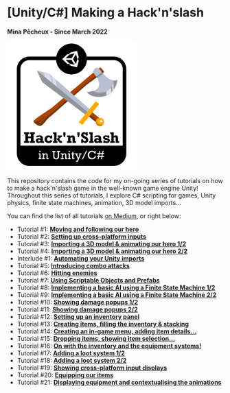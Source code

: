 # [Unity/C#] Making a Hack'n'slash

**Mina Pêcheux - Since March 2022**

![logo](imgs/logo.png)

This repository contains the code for my on-going series of tutorials on how to make a hack'n'slash game in the well-known game engine Unity! Throughout this series of tutorials, I explore C# scripting for games, Unity physics, finite state machines, animation, 3D model imports...

You can find the list of all tutorials [on Medium](https://mina-pecheux.medium.com/making-a-hackn-slash-game-in-unity-c-6ec315e75816), or right below:

<ul class="">
<li>Tutorial #1: <a rel="noopener follow" href="https://mina-pecheux.medium.com/making-a-hackn-slash-1-moving-and-following-our-hero-a9121b725c94"><strong>Moving and following our hero</strong></a></li>

<li>Tutorial #2: <a rel="noopener follow" href="https://mina-pecheux.medium.com/making-a-hackn-slash-2-setting-up-cross-platform-inputs-cd43174c11c9"><strong>Setting up cross-platform inputs</strong></a></li>
  
<li>Tutorial #3: <a rel="noopener follow" href="https://mina-pecheux.medium.com/making-a-hackn-slash-3-importing-a-3d-model-animating-our-hero-1-2-f23b37f36359"><strong>Importing a 3D model & animating our hero 1/2</strong></a></li>
  
<li>Tutorial #4: <a rel="noopener follow" href="https://mina-pecheux.medium.com/making-a-hackn-slash-4-importing-a-3d-model-animating-our-hero-2-2-15377f0a3315"><strong>Importing a 3D model & animating our hero 2/2</strong></a></li>
  
<li>Interlude #1: <a rel="noopener follow" href="https://medium.com/codex/hackn-slash-interlude-1-automating-your-unity-imports-cd2ae594bf5c"><strong>Automating your Unity imports</strong></a></li>
  
<li>Tutorial #5: <a rel="noopener follow" href="https://mina-pecheux.medium.com/making-a-hackn-slash-5-introducing-combo-attacks-45ce61eb9931"><strong>Introducing combo attacks</strong></a></li>
  
<li>Tutorial #6: <a rel="noopener follow" href="https://mina-pecheux.medium.com/making-a-hackn-slash-6-hitting-enemies-733ef33c0b36"><strong>Hitting enemies</strong></a></li>
  
<li>Tutorial #7: <a rel="noopener follow" href="https://mina-pecheux.medium.com/making-a-hackn-slash-7-using-scriptable-objects-and-prefabs-351350514377"><strong>Using Scriptable Objects and Prefabs</strong></a></li>
  
<li>Tutorial #8: <a rel="noopener follow" href="https://mina-pecheux.medium.com/making-a-hackn-slash-8-implementing-a-basic-ai-using-a-finite-state-machine-1-2-be45ac71c73b"><strong>Implementing a basic AI using a Finite State Machine 1/2</strong></a></li>
  
<li>Tutorial #9: <a rel="noopener follow" href="https://mina-pecheux.medium.com/making-a-hackn-slash-9-implementing-a-basic-ai-using-a-finite-state-machine-2-2-a525402dfdb6"><strong>Implementing a basic AI using a Finite State Machine 2/2</strong></a></li>
  
<li>Tutorial #10: <a rel="noopener follow" href="https://mina-pecheux.medium.com/making-a-hackn-slash-10-showing-damage-popups-1-2-80f4003abffa"><strong>Showing damage popups 1/2</strong></a></li>
  
<li>Tutorial #11: <a rel="noopener follow" href="https://mina-pecheux.medium.com/making-a-hackn-slash-11-showing-damage-popups-2-2-e4e6e59ce370"><strong>Showing damage popups 2/2</strong></a></li>
  
<li>Tutorial #12: <a rel="noopener follow" href="https://mina-pecheux.medium.com/making-a-hackn-slash-12-setting-up-an-inventory-panel-317061819206"><strong>Setting up an inventory panel</strong></a></li>
  
<li>Tutorial #13: <a rel="noopener follow" href="https://mina-pecheux.medium.com/making-a-hackn-slash-13-creating-items-filling-the-inventory-stacking-43e86c5c43fd"><strong>Creating items, filling the inventory & stacking</strong></a></li>
  
<li>Tutorial #14: <a rel="noopener follow" href="https://mina-pecheux.medium.com/making-a-hackn-slash-14-creating-an-in-game-menu-adding-item-details-786e37b06e16"><strong>Creating an in-game menu, adding item details...</strong></a></li>

<li>Tutorial #15: <a rel="noopener follow" href="https://mina-pecheux.medium.com/making-a-hackn-slash-15-dropping-items-showing-item-selection-5d5fb9e93c02"><strong>Dropping items, showing item selection…</strong></a></li>

<li>Tutorial #16: <a rel="noopener follow" href="https://medium.com/codex/making-a-hackn-slash-16-on-with-the-inventory-and-the-equipment-systems-7637c4ffafa3"><strong>On with the inventory and the equipment systems!</strong></a></li>

<li>Tutorial #17: <a rel="noopener follow" href="https://mina-pecheux.medium.com/making-a-hackn-slash-17-adding-a-loot-system-1-2-ff8e5184f5a9"><strong>Adding a loot system 1/2</strong></a></li>

<li>Tutorial #18: <a rel="noopener follow" href="https://mina-pecheux.medium.com/making-a-hackn-slash-18-adding-a-loot-system-2-2-d3a6d4e64c93"><strong>Adding a loot system 2/2</strong></a></li>

<li>Tutorial #19: <a rel="noopener follow" href="https://mina-pecheux.medium.com/making-a-hackn-slash-19-showing-cross-platform-input-displays-68331f690489"><strong>Showing cross-platform input displays</strong></a></li>

<li>Tutorial #20: <a rel="noopener follow" href="https://mina-pecheux.medium.com/making-a-hackn-slash-20-equipping-our-items-ccd51d9e65f1"><strong>Equipping our items</strong></a></li>

<li>Tutorial #21: <a rel="noopener follow" href="https://mina-pecheux.medium.com/making-a-hackn-slash-21-displaying-equipment-and-contextualising-the-animations-368e6741eeb4"><strong>Displaying equipment and contextualising the animations</strong></a></li>

</ul>
